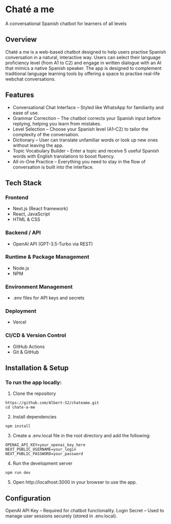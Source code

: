 # Chaté a me
A conversational Spanish chatbot for learners of all levels


## Overview
Chaté a me is a web-based chatbot designed to help users practise Spanish conversation in a natural, interactive way. Users can select their language proficiency level (from A1 to C2) and engage in written dialogue with an AI that mimics a native Spanish speaker. The app is designed to complement traditional language learning tools by offering a space to practise real-life webchat conversations.


## Features
- Conversational Chat Interface – Styled like WhatsApp for familiarity and ease of use.
- Grammar Correction – The chatbot corrects your Spanish input before replying, helping you learn from mistakes.
- Level Selection – Choose your Spanish level (A1–C2) to tailor the complexity of the conversation.
- Dictionary – User can translate unfamiliar words or look up new ones without leaving the app.
- Topic Vocabulary Builder – Enter a topic and receive 5 useful Spanish words with English translations to boost fluency.
- All-in-One Practice – Everything you need to stay in the flow of conversation is built into the interface.


## Tech Stack

### Frontend

- Next.js (React framework)
- React, JavaScript
- HTML & CSS

### Backend / API

- OpenAI API (GPT-3.5-Turbo via REST)

### Runtime & Package Management

- Node.js
- NPM
 
### Environment Management

- .env files for API keys and secrets

### Deployment

- Vercel

### CI/CD & Version Control

- GitHub Actions
- Git & GitHub

<!--
## Demo
Coming soon – a short video demo will be added here.
-->

## Installation & Setup
### To run the app locally:
1. Clone the repository
```
https://github.com/Albert-S2/chateame.git
cd chate-a-me
```
2. Install dependencies
```
npm install
```
3. Create a .env.local file in the root directory and add the following:
```
OPENAI_API_KEY=your_openai_key_here
NEXT_PUBLIC_USERNAME=your_login
NEXT_PUBLIC_PASSWORD=your_password
```
4. Run the development server
```
npm run dev
```
5. Open http://localhost:3000 in your browser to use the app.


## Configuration
OpenAI API Key – Required for chatbot functionality.
Login Secret – Used to manage user sessions securely (stored in .env.local).

